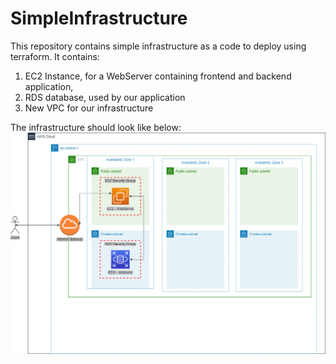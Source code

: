 # SimpleInfrastructure
This repository contains simple infrastructure as a code to deploy using terraform. It contains:
1. EC2 Instance, for a WebServer containing frontend and backend application,
2. RDS database, used by our application
3. New VPC for our infrastructure

The infrastructure should look like below:
![Screenshot](infrastructure.png)
